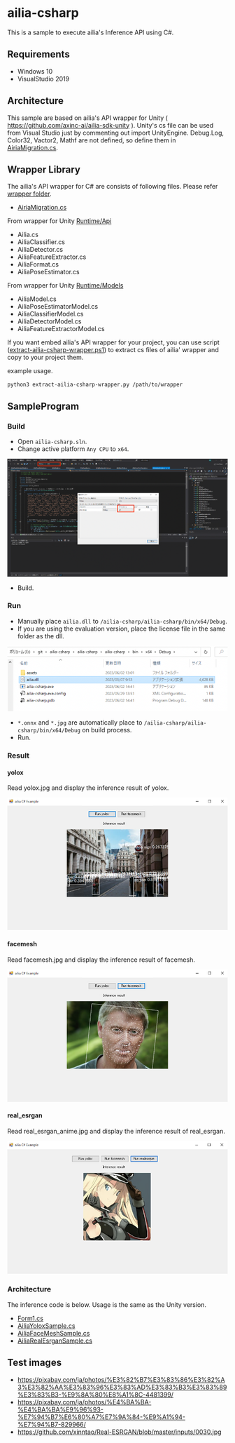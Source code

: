 # ailia-csharp

This is a sample to execute ailia's Inference API using C#.

## Requirements

- Windows 10
- VisualStudio 2019

## Architecture

This sample are based on ailia's API wrapper for Unity ( https://github.com/axinc-ai/ailia-sdk-unity ).
Unity's cs file can be used from Visual Studio just by commenting out import UnityEngine.
Debug.Log, Color32, Vactor2, Mathf are not defined, so define them in [AiriaMigration.cs](/ailia-csharp/ailia-csharp/ailia/AiliaMigration.cs).

## Wrapper Library

The ailia's API wrapper for C# are consists of following files.
Please refer [wrapper folder](/ailia-csharp/ailia-csharp/ailia).

* [AiriaMigration.cs](/ailia-csharp/ailia-csharp/ailia/AiliaMigration.cs)

From wrapper for Unity [Runtime/Api](/ailia-csharp/ailia-csharp/ailia/ailia-sdk-unity/Runtime/Api)
* Ailia.cs
* AiliaClassifier.cs
* AiliaDetector.cs
* AiliaFeatureExtractor.cs
* AiliaFormat.cs
* AiliaPoseEstimator.cs

From wrapper for Unity [Runtime/Models](/ailia-csharp/ailia-csharp/ailia/ailia-sdk-unity/Runtime/Models)
* AiliaModel.cs
* AiliaPoseEstimatorModel.cs
* AiliaClassifierModel.cs
* AiliaDetectorModel.cs
* AiliaFeatureExtractorModel.cs

If you want embed ailia's API wrapper for your project, you can use script ([extract-ailia-csharp-wrapper.ps1](/extract-ailia-csharp-wrapper.ps1)) to extract cs files of ailia' wrapper and copy to your project them.

example usage.
```
python3 extract-ailia-csharp-wrapper.py /path/to/wrapper
```

## SampleProgram

### Build

- Open `ailia-csharp.sln`.
- Change active platform `Any CPU` to `x64`.

![active_platform.png](tutorial/active_platform.png)

- Build.

### Run

- Manually place `ailia.dll` to `/ailia-csharp/ailia-csharp/bin/x64/Debug`.
- If you are using the evaluation version, place the license file in the same folder as the dll.

![copy_dll.png](tutorial/copy_dll.png)

- `*.onnx` and `*.jpg` are automatically place to `/ailia-csharp/ailia-csharp/bin/x64/Debug` on build process.
- Run.

### Result

#### yolox

Read yolox.jpg and display the inference result of yolox.

![yolox.png](tutorial/yolox.png)

#### facemesh

Read facemesh.jpg and display the inference result of facemesh.

![facemesh.png](tutorial/facemesh.png)

#### real_esrgan

Read real_esrgan_anime.jpg and display the inference result of real_esrgan.

![real_esrgan.png](tutorial/real_esrgan.png)

### Architecture

The inference code is below. Usage is the same as the Unity version.

- [Form1.cs](/ailia-csharp/ailia-csharp/Form1.cs)
- [AiliaYoloxSample.cs](/ailia-csharp/ailia-csharp/yolox/AiliaYoloxSample.cs)
- [AiliaFaceMeshSample.cs](/ailia-csharp/ailia-csharp/facemesh/AiliaFaceMeshSample.cs)
- [AiliaRealEsrganSample.cs](/ailia-csharp/ailia-csharp/real_esrgan/AiliaRealEsrganSample.cs)

## Test images

- https://pixabay.com/ja/photos/%E3%82%B7%E3%83%86%E3%82%A3%E3%82%AA%E3%83%96%E3%83%AD%E3%83%B3%E3%83%89%E3%83%B3-%E9%8A%80%E8%A1%8C-4481399/
- https://pixabay.com/ja/photos/%E4%BA%BA-%E4%BA%BA%E9%96%93-%E7%94%B7%E6%80%A7%E7%9A%84-%E9%A1%94-%E7%94%B7-829966/
- https://github.com/xinntao/Real-ESRGAN/blob/master/inputs/0030.jpg
